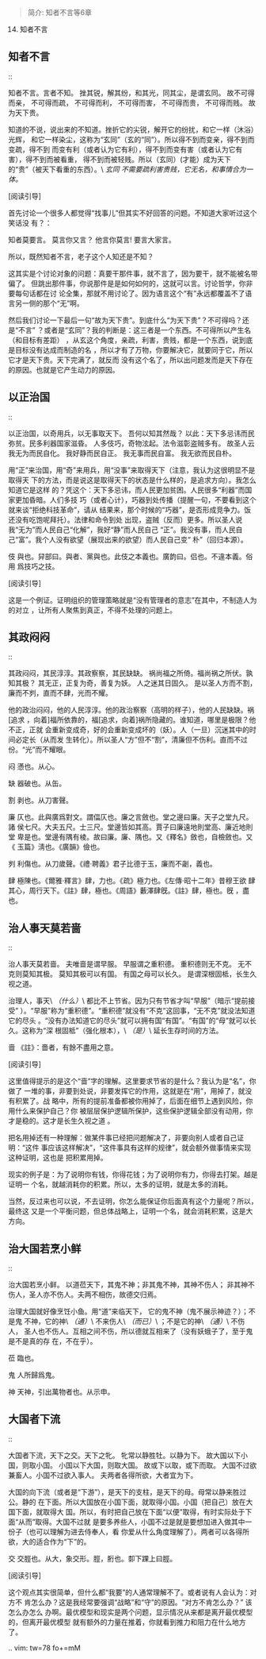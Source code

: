 > 简介: 知者不言等6章

14. 知者不言

## 知者不言
::

  知者不言。言者不知。
  挫其锐，解其纷，和其光，同其尘，是谓玄同。
  故不可得而亲，
  不可得而疏，
  不可得而利，
  不可得而害，
  不可得而贵，
  不可得而贱。
  故为天下贵。

知道的不说，说出来的不知道。挫折它的尖锐，解开它的纷扰，和它一样（沐浴）光辉，
和它一样染尘，这称为“玄同”（玄的“同”）。所以得不到而变亲，得不到而变疏，得不到
而变有利（或者认为它有利），得不到而变有害（或者认为它有害），得不到而被看重，
得不到而被轻贱。所以（玄同）(才能）成为天下的“贵”（被天下看重的东西）。\ *玄同
不需要疏利害贵贱，它无名，和事情合为一体。* 

[阅读引导]

首先讨论一个很多人都觉得“找事儿”但其实不好回答的问题。不知道大家听过这个笑话没
有？：

  知者莫要言。
  莫言你又言？
  他言你莫言!
  要言大家言。

所以，既然知者不言，老子这个人知还是不知？

这其实是个讨论对象的问题：真要干那件事，就不言了，因为要干，就不能被名带偏了。
但跳出那件事，你说那件是是如何如何的，这就可以言。讨论哲学，你非要每句话都在讨
论全集，那就不用讨论了。因为语言这个“有”永远都覆盖不了语言另一侧的那个“无”啊。

然后我们讨论一下最后一句“故为天下贵”。到底什么“为天下贵”？不可得吗？还是“不言”
？或者是“玄同”？我的判断是：这三者是一个东西。不可得所以产生名（和目标有差距）
，从玄这个角度，亲疏，利害，贵贱，都是一个东西，说到底是目标没有达成而制造的名
，所以才有了万物，你要解决它，就要同于它，所以它才是天下贵。天下完满了，就反而
没有这个名了，所以出问题发而是天下存在的原因。也就是它产生动力的原因。

## 以正治国
::

  以正治国，以奇用兵，以无事取天下。
  吾何以知其然哉？
  以此：天下多忌讳而民弥贫。民多利器国家滋昏。
  人多伎巧，奇物泫起。法令滋彰盗贼多有。
  故圣人云我无为而民自化。
  我好静而民自正。
  我无事而民自富。
  我无欲而民自朴。

用“正”来治国，用“奇”来用兵，用“没事”来取得天下（注意，我认为这很明显不是取得天
下的方法，而是说这是取得天下的状态是什么样的，是追求方向）。我怎么知道它是这样
的？凭这个：天下多忌讳，而人民更加贫困。人民很多“利器”而国家更加昏暗。人们多技
巧（或者心计），巧器到处传播（提醒一句，不要看到这个就来谈“拒绝科技革命”，请从
结果来，那个时候的“巧器”，是否形成竞争力。饭还没有吃饱呢拜托）。法律和命令到处
出现，盗贼（反而）更多。所以圣人说我“无为”而人民自己“化解”，我好“静”而人民自己
“正”。我没有事，而人民自己“富”。我个人没有欲望（展现出来的欲望）而人民自己变“
朴”（回归本源）。

伎
  與也。舁部曰。與者、黨與也。此伎之本義也。廣韵曰。侣也。不違本義。俗用
  爲技巧之技。

[阅读引导]

这是一个例证。证明组织的管理策略就是“没有管理者的意志”在其中，不制造人为的对立
，让所有人聚焦到真正，不得不处理的问题上。

## 其政闷闷

::

  其政闷闷，其民淳淳。其政察察，其民缺缺。
  祸尚福之所倚。福尚祸之所伏。孰知其极？
  其无正，正复为奇，善复为妖。
  人之迷其日固久。
  是以圣人方而不割，廉而不刿，直而不肆，光而不耀。

他的政治闷闷，他的人民淳淳。他的政治察察（高明的样子），他的人民缺缺。祸[追求
，向着]福所依靠的，福[追求，向着]祸所隐藏的。谁知道，哪里是极限？他不正，正就
会重新变成奇，好的会重新变成坏的（妖）。人（一旦）沉迷其中的时间必定长（从而发
生转化）。所以圣人“方”但不“割”，清廉但不伤利。直而不过份。“光”而不耀眼。

闷
  懣也。从心。

缺
  器破也。从缶。

割
  剥也。从刀害聲。

廉
  仄也。此與廣爲對文。謂偪仄也。廉之言斂也。堂之邊曰廉。天子之堂九尺。諸
  侯七尺。大夫五尺。士三尺。堂邊皆如其高。賈子曰廉遠地則堂高、廉近地則堂
  卑是也。堂邊有隅有棱。故曰廉。廉、隅也。又《釋名》斂也，自檢斂也。又《
  玉篇》淸也。《廣韻》儉也。

刿
  利傷也。从刀歲聲。《禮·聘義》君子比德于玉，廉而不劌，義也。

肆
  極陳也。《爾雅·釋言》肆，力也。《疏》極力也。《左傳·昭十二年》昔穆王欲
  肆其心，周行天下。《註》肆，極也。《周語》藪澤肆旣。《註》肆，極也。旣
  ，盡也。

## 治人事天莫若啬
::

  治人事天莫若啬。
  夫唯啬是谓早服。
  早服谓之重积德。
  重积德则无不克。
  无不克则莫知其极。
  莫知其极可以有国。
  有国之母可以长久。
  是谓深根固柢，长生久视之道。

治理人，事天\ *（什么）*\ 都比不上节省。因为只有节省才叫“早服”（暗示“提前接受”
）。“早服”称为“重积德”。“重积德”就没有“不克”这回事，“无不克”就没法知道它的尽头
。“没有办法知道它的尽头”就可以拥有国“有国”。“有国”的“母”就可以长久。这称为“深
根固柢”（强化根本），\ *（是）*\ 延长生存时间的方法。

啬
  《註》：嗇者，有餘不盡用之意。

[阅读引导]

这里值得提示的是这个“啬”字的理解。这里要求节省的是什么？我认为是“名”，你做了
一堆的事，非要到处说，非要发挥它的作用，这就是在“用”，用掉了，就没有积累了。战
略中，所有的提前准备都被你用掉了，后面在细节上遇到风险，你用什么来保护自己？你
被层层保护逻辑所保护，这些保护逻辑全部没有动用，你才是稳的。这才是长生久视之道
。

把名用掉还有一种理解：做某件事已经把问题解决了，非要向别人或者自己证明：“这件
事应该这样解决”，“这件事具有这样的规律”，就会额外做事情来实现这种证明，这也是
把积累用掉。

现实的例子是：为了说明你有钱，你得花钱；为了说明你有力，你得去打架。越是证明一
个名，就越消耗你的积累。所以，太多的证明，就是太多的消耗。

当然，反过来也可以说，不去证明，你怎么能保证你后面真有这个力量呢？所以，最终这
又是一个平衡问题，但总体战略上，证明一个名，就会消耗积累，这是大方向。

## 治大国若烹小鲜
::

  治大国若烹小鲜。
  以道莅天下，其鬼不神；非其鬼不神，其神不伤人；
  非其神不伤人，圣人亦不伤人。夫两不相伤，故德交归焉。

治理大国就好像烹饪小鱼。用“道”来临天下， 它的鬼不神（鬼不展示神迹？）；不是鬼
不神，它的神\ *（通）*\ 不来伤人\ *（而已）*\ ；不是它的神\ *（通）*\ 不伤人，
圣人也不伤人。互相之间不伤，所以德就互相来了（没有妖蛾子了，至于鬼是不是真的存
在，不在乎）。

莅
  臨也。

鬼
  人所歸爲鬼。

神
  天神，引出萬物者也。从示申。

## 大国者下流
::

  大国者下流，天下之交。天下之牝。
  牝常以静胜牡。以静为下。
  故大国以下小国，则取小国。
  小国以下大国，则取大国。
  故或下以取，或下而取。
  大国不过欲兼畜人。小国不过欲入事人。
  夫两者各得所欲，大者宜为下。

大国的向下流（或者是“下游”），是天下的支柱，是天下的母。母常以静来胜过公。静的
在下面。所以大国放在小国下面，就取得小国。小国（把自己）放在大国下面，就取得大
国。所以，有时把自己放在下面“以便”取得，有时实际处于下面“从而”取得。大国不过就
是要多养些人，小国不过是就是要想加进入做其中一份子（也可以理解为进去侍奉人，看
你爱从什么角度理解了）。两者可以各得所欲，大的适合作为“下”的。

交
  交脛也。从大，象交形。脛，胻也。厀下踝上曰脛。

[阅读引导]

这个观点其实很简单，但什么都“我要”的人通常理解不了。或者说有人会认为：对方不
肯怎么办？这是我经常要强调“战略”和“守”的原因。“对方不肯怎么办？” 该怎么办怎么
办啊。最优模型和现实是两个问题，显示情况从来都是离开最优模型的，但离开最优模型
就有额外的力量在推着，你就看到推力和阻力在什么地方了。

.. vim: tw=78 fo+=mM
